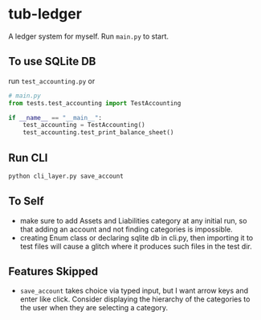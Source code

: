 # tub-ledger
A ledger system for myself. Run `main.py` to start.

## To use SQLite DB
run `test_accounting.py` or
```python
# main.py
from tests.test_accounting import TestAccounting

if __name__ == "__main__":
    test_accounting = TestAccounting()
    test_accounting.test_print_balance_sheet()
```

## Run CLI
```bash
python cli_layer.py save_account
```

## To Self
- make sure to add Assets and Liabilities category at any initial run, so that adding an account and not finding categories is impossible.
- creating Enum class or declaring sqlite db in cli.py, then importing it to test files will cause a glitch where it produces
such files in the test dir.
## Features Skipped
- `save_account` takes choice via typed input, but I want arrow keys and enter like click.
Consider displaying the hierarchy of the categories to the user when they are selecting a category.